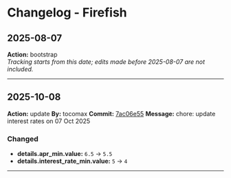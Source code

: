 # Changelog - Firefish

## 2025-08-07
**Action:** bootstrap  
*Tracking starts from this date; edits made before 2025-08-07 are not included.*

---
## 2025-10-08
**Action:** update
**By:** tocomax
**Commit:** [7ac06e55](https://github.com/your-repo/commit/7ac06e55)
**Message:** chore: update interest rates on 07 Oct 2025

### Changed
- **details.apr_min.value:** `6.5` → `5.5`
- **details.interest_rate_min.value:** `5` → `4`

---
